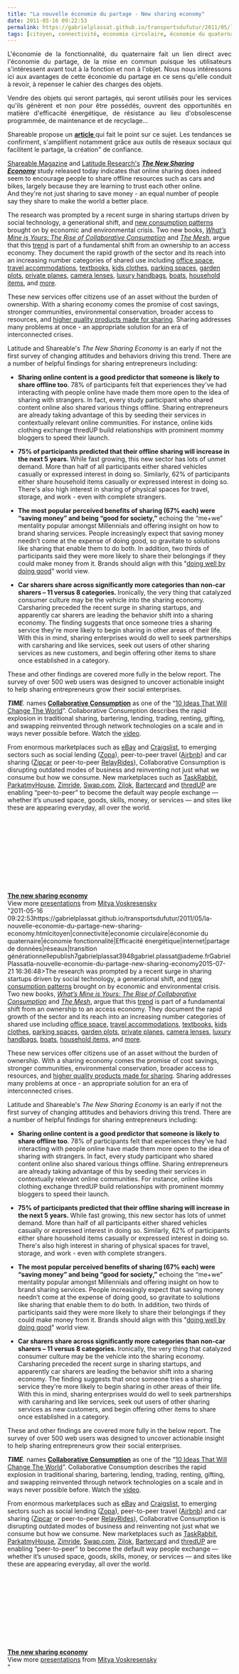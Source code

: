 ```yaml
---
title: "La nouvelle économie du partage - New sharing economy"
date: 2011-05-16 09:22:53
permalink: https://gabrielplassat.github.io/transportsdufutur/2011/05/la-nouvelle-economie-du-partage-new-sharing-economy.html
tags: [citoyen, connectivité, economie circulaire, économie du quaternaire, économie fonctionnalité, Efficacité énergétique, internet, partage de données, réseaux, transition générationnelle]
---
```


<p style="text-align: justify;">L'économie de la fonctionnalité, du quaternaire fait un lien direct avec l'économie du partage, de la mise en commun puisque les utilisateurs s'intéressent avant tout à la fonction et non à l'objet. Nous nous intéressons ici aux avantages de cette économie du partage en ce sens qu'elle conduit à revoir, à repenser le cahier des charges des objets.</p> <p style="text-align: justify;">Vendre des objets qui seront partagés, qui seront utilisés pour les services qu'ils génèrent et non pour être possédés, ouvrent des opportunités en matière d'efficacité énergétique, de résistance au lieu d'obsolescense programmée, de maintenance et de recyclage...</p> <p style="text-align: justify;">Shareable propose un <strong><a href="http://www.shareable.net/blog/Is-Social-Media-Catalyzing-Offline-Sharing-Economy" target="_blank">article </a></strong>qui fait le point sur ce sujet. Les tendances se confirment, s'amplifient notamment grâce aux outils de réseaux sociaux qui facilitent le partage, la création" de confiance. </p>  <!--more-->   <p style=""text-align: justify padding-left: 30px><a href=""http://shareable.net/"" target=""_blank"">Shareable Magazine</a> and <a href=""http://www.life-connected.com/"">Latitude Research's</a> <strong><em><a href="https://gabrielplassat.github.io/transportsdufutur/wp-content/uploads/sites/6/2011/05/Sharing.pdf"" target=""_blank"">The New Sharing Economy</a> </em></strong>study<em> </em>released today indicates that online sharing does indeed seem to encourage people to share offline resources such as cars and bikes, largely because they are learning to trust each other online. And they're not just sharing to save money - an equal number of people say they share to make the world a better place.</p> <p style=""text-align: justify padding-left: 30px>The research was prompted by a recent surge in sharing startups driven by social technology, a generational shift, and <a href=""http://www.ogilvy.com/News/Press-Releases/March-2010-Eyes-Wide-Open.aspx"">new consumption patterns</a> brought on by economic and environmental crisis. Two new books, <a href=""http://www.collaborativeconsumption.com/""><em>What’s Mine is Yours: The Rise of Collaborative Consumption</em></a> and <a href=""http://meshing.it/""><em>The Mesh</em></a>, argue that this <a href=""http://shareable.net/blog/10-ways-our-world-is-becoming-more-shareable"">trend</a> is part of a fundamental shift from an ownership to an access economy. They document the rapid growth of the sector and its reach into an increasing number categories of shared use including <a href=""http://shareable.net/blog/work-and-the-open-source-city"">office space</a>, <a href=""http://shareable.net/blog/future-travel"">travel accommodations</a>, <a href=""http://www.chegg.com/"">textbooks</a>, <a href=""http://shareable.net/blog/post-urban-outfitters"">kids clothes</a>, <a href=""http://www.parkatmyhouse.com/"">parking spaces</a>, <a href=""http://hyperlocavore.ning.com/"">garden plots</a>, <a href=""http://shareable.net/blog/join-sharezens-beta"">private planes</a>, <a href=""http://www.borrowlenses.com/"">camera lenses</a>, <a href=""https://www.bagborroworsteal.com/"">luxury handbags</a>, <a href=""http://sharezen.com/"">boats</a>, <a href=""http://shareable.net/blog/neighborgoods-comes-to-your-neighborhood"">household items</a>, and <a href=""http://emergentbydesign.com/"">more</a>.</p> <p style=""text-align: justify padding-left: 30px>These new services offer citizens use of an asset without the burden of ownership. With a sharing economy comes the promise of cost savings, stronger communities, environmental conservation, broader access to resources, and <a href=""http://www.core77.com/blog/columns/access_not_ownership_is_the_route_to_better_products_17105.asp"">higher quality products made for sharing</a>. Sharing addresses many problems at once - an appropriate solution for an era of interconnected crises. </p> <p style=""text-align: justify padding-left: 30px>Latitude and Shareable's <em>The New Sharing Economy</em> is an early if not the first survey of changing attitudes and behaviors driving this trend. There are a number of helpful findings for sharing entrepreneurs including:</p> <ul style=""text-align: justify padding-left: 30px> <li><strong>Sharing online content is a good predictor that someone is likely to share offline too</strong>. 78% of participants felt that experiences they've had interacting with people online have made them more open to the idea of sharing with strangers. In fact, every study participant who shared content online also shared various things offline. Sharing entrepreneurs are already taking advantage of this by seeding their services in contextually relevant online communities. For instance, online kids clothing exchange <a>thredUP</a> build relationships with prominent mommy bloggers to speed their launch.</li> </ul> <ul style=""text-align: justify padding-left: 30px> <li><strong>75% of participants predicted that their offline sharing will increase in the next 5 years. </strong>While fast growing, this new sector has lots of unmet demand. More than half of all participants either shared vehicles casually or expressed interest in doing so. Similarly, 62% of participants either share household items casually or expressed interest in doing so. There's also high interest in sharing of physical spaces for travel, storage, and work - even with complete strangers.</li> </ul> <ul style=""text-align: justify padding-left: 30px> <li><strong>The most popular perceived benefits of sharing (67% each) were “saving money” and being “good for society,”</strong> echoing the “me+we” mentality popular amongst Millennials and offering insight on how to brand sharing services. People increasingly expect that saving money needn’t come at the expense of doing good, so gravitate to solutions like sharing that enable them to do both. In addition, two thirds of participants said they were more likely to share their belongings if they could make money from it. Brands should align with this "<a href=""http://www.time.com/time/magazine/article/0,9171,1921591,00.html"">doing well by doing good</a>" world view.</li> </ul> <ul style=""text-align: justify padding-left: 30px> <li><strong><strong>Car sharers share across significantly more categories than non-car sharers</strong> – 11 versus 8 categories. </strong>Ironically, the very thing that catalyzed consumer culture may be the vehicle into the sharing economy. Carsharing preceded the recent surge in sharing startups, and apparently car sharers are leading the behavior shift into a sharing economy. The finding suggests that once someone tries a sharing service they're more likely to begin sharing in other areas of their life. With this in mind, sharing enterprises would do well to seek partnerships with carsharing and like services, seek out users of other sharing services as new customers, and begin offering other items to share once established in a category.</li> </ul> <p style=""text-align: justify padding-left: 30px>These and other findings are covered more fully in the below report. The survey of over 500 web users was designed to uncover actionable insight to help sharing entrepreneurs grow their social enterprises. </p> <p style=""text-align: justify padding-left: 30px><em><strong>TIME</strong>.</em> names <strong><a href=""http://www.collaborativeconsumption.com/the-movement/"" target=""_blank"">Collaborative Consumption</a></strong> as one of the “<a href=""http://www.collaborativeconsumption.com/buzz-and-press/Today%20s%20Smart%20Choice%3A%20Don%20t%20Own.%20Share%20-%2010%20Ideas%20That%20Will%20Change%20the%20World%20-%20TIME.pdf"">10 Ideas That Will Change The World</a>”. Collaborative Consumption describes the rapid explosion in traditional sharing, bartering, lending, trading, renting, gifting, and swapping reinvented through network technologies on a scale and in ways never possible before. Watch the <a href=""http://www.collaborativeconsumption.com/spreadables/"">video</a>.</p> <p style=""text-align: justify padding-left: 30px>From enormous marketplaces such as <a href=""http://www.ebay.com/"">eBay</a> and <a href=""http://www.craigslist.com/"">Craigslist</a>, to emerging sectors such as social lending (<a href=""http://uk.zopa.com/"">Zopa</a>), peer-to-peer travel (<a href=""http://www.airbnb.com/"">Airbnb</a>) and car sharing (<a href=""http://www.zipcar.com/"">Zipcar</a> or peer-to-peer <a href=""http://www.relayrides.com/"">RelayRides</a>), Collaborative Consumption is disrupting outdated modes of business and reinventing not just what we consume but how we consume. New marketplaces such as <a href=""http://www.taskrabbit.com/"">TaskRabbit</a>, <a href=""http://www.parkatmyhouse.com/"">ParkatmyHouse</a>, <a href=""http://www.zimride.com/"">Zimride</a>, <a href=""http://www.swap.com/"">Swap.com</a>, <a href=""http://fr.zilok.com/"">Zilok</a>, <a href=""http://www.bartercard.com/"">Bartercard</a> and <a href=""http://www.thredup.com/"">thredUP</a> are enabling “peer-to-peer” to become the default way people exchange — whether it’s unused space, goods, skills, money, or services — and sites like these are appearing everyday, all over the world.</p> <p style=""text-align: justify padding-left: 30px> </p> <div id=""__ss_5550887"" style=""width: 425px><strong style=""display: block margin: 12px 0 4px><a href=""http://www.slideshare.net/duckofdoom/the-new-sharing-economy"" title=""The new sharing economy"">The new sharing economy</a></strong> <iframe frameborder=""0"" height=""355"" marginheight=""0"" marginwidth=""0"" scrolling=""no"" src=""http://www.slideshare.net/slideshow/embed_code/5550887"" width=""425""></iframe> <div style=""padding: 5px 0 12px>View more <a href=""http://www.slideshare.net/"">presentations</a> from <a href=""http://www.slideshare.net/duckofdoom"">Mitya Voskresensky</a></div> </div>"2011-05-16 09:22:53https://gabrielplassat.github.io/transportsdufutur/2011/05/la-nouvelle-economie-du-partage-new-sharing-economy.htmlcitoyen|connectivité|economie circulaire|économie du quaternaire|économie fonctionnalité|Efficacité énergétique|internet|partage de données|réseaux|transition générationnellepublish7gabrielplassat3948gabriel.plassat@ademe.frGabrielPlassatla-nouvelle-economie-du-partage-new-sharing-economy2015-07-21 16:36:48>The research was prompted by a recent surge in sharing startups driven by social technology, a generational shift, and <a href=""http://www.ogilvy.com/News/Press-Releases/March-2010-Eyes-Wide-Open.aspx"">new consumption patterns</a> brought on by economic and environmental crisis. Two new books, <a href=""http://www.collaborativeconsumption.com/""><em>What’s Mine is Yours: The Rise of Collaborative Consumption</em></a> and <a href=""http://meshing.it/""><em>The Mesh</em></a>, argue that this <a href=""http://shareable.net/blog/10-ways-our-world-is-becoming-more-shareable"">trend</a> is part of a fundamental shift from an ownership to an access economy. They document the rapid growth of the sector and its reach into an increasing number categories of shared use including <a href=""http://shareable.net/blog/work-and-the-open-source-city"">office space</a>, <a href=""http://shareable.net/blog/future-travel"">travel accommodations</a>, <a href=""http://www.chegg.com/"">textbooks</a>, <a href=""http://shareable.net/blog/post-urban-outfitters"">kids clothes</a>, <a href=""http://www.parkatmyhouse.com/"">parking spaces</a>, <a href=""http://hyperlocavore.ning.com/"">garden plots</a>, <a href=""http://shareable.net/blog/join-sharezens-beta"">private planes</a>, <a href=""http://www.borrowlenses.com/"">camera lenses</a>, <a href=""https://www.bagborroworsteal.com/"">luxury handbags</a>, <a href=""http://sharezen.com/"">boats</a>, <a href=""http://shareable.net/blog/neighborgoods-comes-to-your-neighborhood"">household items</a>, and <a href=""http://emergentbydesign.com/"">more</a>.</p> <p style=""text-align: justify>These new services offer citizens use of an asset without the burden of ownership. With a sharing economy comes the promise of cost savings, stronger communities, environmental conservation, broader access to resources, and <a href=""http://www.core77.com/blog/columns/access_not_ownership_is_the_route_to_better_products_17105.asp"">higher quality products made for sharing</a>. Sharing addresses many problems at once - an appropriate solution for an era of interconnected crises. </p> <p style=""text-align: justify>Latitude and Shareable's <em>The New Sharing Economy</em> is an early if not the first survey of changing attitudes and behaviors driving this trend. There are a number of helpful findings for sharing entrepreneurs including:</p> <ul style=""text-align: justify> <li><strong>Sharing online content is a good predictor that someone is likely to share offline too</strong>. 78% of participants felt that experiences they've had interacting with people online have made them more open to the idea of sharing with strangers. In fact, every study participant who shared content online also shared various things offline. Sharing entrepreneurs are already taking advantage of this by seeding their services in contextually relevant online communities. For instance, online kids clothing exchange <a>thredUP</a> build relationships with prominent mommy bloggers to speed their launch.</li> </ul> <ul style=""text-align: justify> <li><strong>75% of participants predicted that their offline sharing will increase in the next 5 years. </strong>While fast growing, this new sector has lots of unmet demand. More than half of all participants either shared vehicles casually or expressed interest in doing so. Similarly, 62% of participants either share household items casually or expressed interest in doing so. There's also high interest in sharing of physical spaces for travel, storage, and work - even with complete strangers.</li> </ul> <ul style=""text-align: justify> <li><strong>The most popular perceived benefits of sharing (67% each) were “saving money” and being “good for society,”</strong> echoing the “me+we” mentality popular amongst Millennials and offering insight on how to brand sharing services. People increasingly expect that saving money needn’t come at the expense of doing good, so gravitate to solutions like sharing that enable them to do both. In addition, two thirds of participants said they were more likely to share their belongings if they could make money from it. Brands should align with this "<a href=""http://www.time.com/time/magazine/article/0,9171,1921591,00.html"">doing well by doing good</a>" world view.</li> </ul> <ul style=""text-align: justify> <li><strong><strong>Car sharers share across significantly more categories than non-car sharers</strong> – 11 versus 8 categories. </strong>Ironically, the very thing that catalyzed consumer culture may be the vehicle into the sharing economy. Carsharing preceded the recent surge in sharing startups, and apparently car sharers are leading the behavior shift into a sharing economy. The finding suggests that once someone tries a sharing service they're more likely to begin sharing in other areas of their life. With this in mind, sharing enterprises would do well to seek partnerships with carsharing and like services, seek out users of other sharing services as new customers, and begin offering other items to share once established in a category.</li> </ul> <p style=""text-align: justify>These and other findings are covered more fully in the below report. The survey of over 500 web users was designed to uncover actionable insight to help sharing entrepreneurs grow their social enterprises. </p> <p style=""text-align: justify><em><strong>TIME</strong>.</em> names <strong><a href=""http://www.collaborativeconsumption.com/the-movement/"" target=""_blank"">Collaborative Consumption</a></strong> as one of the “<a href=""http://www.collaborativeconsumption.com/buzz-and-press/Today%20s%20Smart%20Choice%3A%20Don%20t%20Own.%20Share%20-%2010%20Ideas%20That%20Will%20Change%20the%20World%20-%20TIME.pdf"">10 Ideas That Will Change The World</a>”. Collaborative Consumption describes the rapid explosion in traditional sharing, bartering, lending, trading, renting, gifting, and swapping reinvented through network technologies on a scale and in ways never possible before. Watch the <a href=""http://www.collaborativeconsumption.com/spreadables/"">video</a>.</p> <p style=""text-align: justify>From enormous marketplaces such as <a href=""http://www.ebay.com/"">eBay</a> and <a href=""http://www.craigslist.com/"">Craigslist</a>, to emerging sectors such as social lending (<a href=""http://uk.zopa.com/"">Zopa</a>), peer-to-peer travel (<a href=""http://www.airbnb.com/"">Airbnb</a>) and car sharing (<a href=""http://www.zipcar.com/"">Zipcar</a> or peer-to-peer <a href=""http://www.relayrides.com/"">RelayRides</a>), Collaborative Consumption is disrupting outdated modes of business and reinventing not just what we consume but how we consume. New marketplaces such as <a href=""http://www.taskrabbit.com/"">TaskRabbit</a>, <a href=""http://www.parkatmyhouse.com/"">ParkatmyHouse</a>, <a href=""http://www.zimride.com/"">Zimride</a>, <a href=""http://www.swap.com/"">Swap.com</a>, <a href=""http://fr.zilok.com/"">Zilok</a>, <a href=""http://www.bartercard.com/"">Bartercard</a> and <a href=""http://www.thredup.com/"">thredUP</a> are enabling “peer-to-peer” to become the default way people exchange — whether it’s unused space, goods, skills, money, or services — and sites like these are appearing everyday, all over the world.</p> <p style=""text-align: justify> </p> <div id=""__ss_5550887"" style=""width: 425px><strong style=""display: block><a href=""http://www.slideshare.net/duckofdoom/the-new-sharing-economy"" title=""The new sharing economy"">The new sharing economy</a></strong> <iframe frameborder=""0"" height=""355"" marginheight=""0"" marginwidth=""0"" scrolling=""no"" src=""http://www.slideshare.net/slideshow/embed_code/5550887"" width=""425""></iframe> <div style=""padding: 5px 0 12px>View more <a href=""http://www.slideshare.net/"">presentations</a> from <a href=""http://www.slideshare.net/duckofdoom"">Mitya Voskresensky</a></div> </div>"

